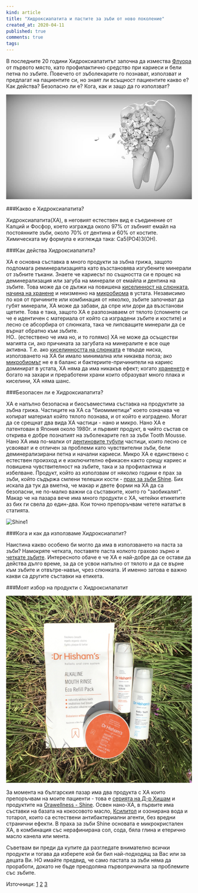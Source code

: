```yaml
---
kind: article
title: "Хидроксиапатита и пастите за зъби от ново поколение"
created_at: 2020-04-11
published: true
comments: true
tags:
--- 
```

В последните 20 години Хидроксиапатитът започна да измества [Флуора](https://bezkaries.com/blog/2019-09-22-да-пие-ли-детето-флуорирана-вода/) от първото място, като профилактично средство при кариеси и бели петна по зъбите. Повечето от зъболекарите го познават, използват и предлагат на пациентите си, но знаят ли всъщност пациентите какво е? Как действа? Безопасно ли е? Кога, как и защо да го използват?

![Хидроксиапатит](/images/posts/hydroxyapatite.jpg)

<!-- more -->

###Какво е Хидроксиапатита?

Хидроксиапатита(ХА), в неговият естествен вид е съединение от Калций и Фосфор, което изгражда около 97% от зъбният емайл на постоянните зъби, около 70% от дентина и 60% от костите. Химическата му формула е изглежда така: Ca5(PO4)3(OH).

###Как действа Хидроксиапатита?

ХА е основна съставка в много продукти за зъбна грижа, защото подпомага реминерализацията като възстановява изгубените минерали от зъбните тъкани. 
Знаете че кариесът по същността си е процес на деминерализация или загуба на минерали от емайла и дентина на зъбите. Това може да се дължи на повишена [киселинност на слюнката](https://bezkaries.com/blog/2016-04-07-кариес-и-слюнка/), [начина на хранене](https://bezkaries.com/blog/2014-02-27-храни-за-здрави-зъби-част-1/) и неизменно на [микробиома](https://bezkaries.com/blog/2016-11-30-бактерии-и-плака/) в устата.
Независимо по коя от причините или комбинация от няколко, зъбите започнват да губят минерали, ХА може да забави, да спре или дори да възстанови щетите. Това е така, защото ХА е разпознаваем от тялото (спомнете си че е идентичен с материала от който са изградени зъбите и костите) и лесно се абсорбира от слюнката, така че липсващите минерали да се върнат обратно към зъбите.<br />
НО.. (естествено че има но, и то голямо) ХА не може да осъществи магията си, ако причината за загубата на минералите е все още активна. Т.е. ако [киселинността на слюнката](https://bezkaries.com/blog/2016-04-07-кариес-и-слюнка/) е твърде ниска, използването на ХА би имало минимална или никаква полза; ако [микробиомът](https://bezkaries.com/blog/2016-11-30-бактерии-и-плака/) не е в баланс и бактериите-причинители на кариес доминират в устата, ХА няма да има никакъв ефект; когато [храненето](https://bezkaries.com/blog/2014-02-27-храни-за-здрави-зъби-част-1/) е богато на захари и преработени храни които образуват много плака и киселини, ХА няма шанс.

###Безопасен ли е Хидроксиапатита?

ХА е напълно безопасна и биосъвместима съставка на продуктите за зъбна грижа. Частиците на ХА са "биомиметици" което означава че копират материал който тялото познава, и от който е изградено. Могат да се срещнат два вида ХА частици - нано и микро.
Нано ХА е патентован в Япония около 1980г. и първият продукт, в чийто състав се открива е добре познатият на зъболекарите гел за зъби Tooth Mousse. Нано ХА има по-малки от [дентиновите тубули](https://bezkaries.com/blog/2017-11-17-невидимата-четка-за-зъби/) частици, които лесно се усвояват и е отличен за проблеми като чувствителни зъби, бели деминерализирани петна и начални кариеси. 
Микро ХА е единствено с естествен произход и е изключително ефикасен както срещу кариес и повишена чувствителност на зъбите, така и за профилактика и избелване. Продукт, който аз използвам от няколко години е прах за зъби, който съдържа смлени телешки кости - [прах за зъби Shine](https://bezkaries.com/recommended/#oralcare).
Бих искала да тук да вметна, че макар и двете форми на ХА да са безопасни, не по-малко важни са съставките, които го "заобикалят". Макар че на пазара вече има много продукти с ХА, четейки етикетите аз бих ги свела до един-два. Кои точно препоръчвам четете нататък в статията.

![Shine1](/images/posts/shine1.jpg)

###Кога и как да използваме Хидроксиапатит?

Наистина какво особено би могло да има в използването на паста за зъби? Намокряте четката, поставяте паста колкото грахово зърно и [четкате зъбите](https://bezkaries.com/blog/2017-05-18-три-грешки-при-миене-на-зъби/).  Интересното обаче е че ХА е най-добре да се остави да действа дълго време, за да се усвои напълно от тялото и да се върне към зъбите и отвътре-навън, чрез слюнката. И именно затова е важно какви са другите съставки на етикета.

###Моят избор на продукти с Хидроксилапатит

![др Хишам](/images/posts/hydroxyapatiteproductsproducts.jpg)

За момента на българския пазар има два продукта с ХА които препоръчвам на моите пациенти - това е [серията на Д-р Хишам](https://bezkaries.com/recommended/#oralcare) и продуктите на [Orawellness - Shine](https://bezkaries.com/recommended/#oralcare). Освен нано-ХА, в първите има съставки на базата на кокосовото масло, [Ксилитол](https://bezkaries.com/blog/2016-03-02-флуор-ксилитол/) и озонирана вода и тотарол, които са естествени антибактериални агенти, без вредни странични ефекти. В праха за зъби Shine основата е микрокристален ХА, в комбинация със нерафинирана сол, сода, бяла глина и етерично масло канела или мента.

Съветвам ви преди да купите да разгледате внимателно всички продукти и тогава да изберете кой би бил най-подходящ за Вас или за децата Ви. НО имайте предвид, че само пастата за зъби няма да проработи, докато не бъде преодоляна първопричината за проблемите със зъбите.




Източници:
[1](https://www.ncbi.nlm.nih.gov/pmc/articles/PMC5997847/)
[2](https://www.omicsonline.org/open-access/comparative-evaluation-of-hydroxyapatite-potassium-nitrate-and-sodium-monofluorophosphate-as-in-office-desensitising-agentsa-double-blinded-randomized-controlled-clinical-trial-2332-0702.1000104.php?aid=14866)
[3](https://www.dropbox.com/s/l85zowojtzw8cjb/nanoXIM_CarePowder%20-%20TDS.PDF?dl=0)